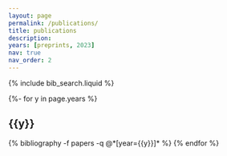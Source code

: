 ```yaml
---
layout: page
permalink: /publications/
title: publications
description: 
years: [preprints, 2023]
nav: true
nav_order: 2
---
```


<!-- _pages/publications.md -->

<!-- Bibsearch Feature -->

{% include bib_search.liquid %}

<div class="publications">

{%- for y in page.years %}

  <h2 class="year">{{y}}</h2>
  {% bibliography -f papers -q @*[year={{y}}]* %}
{% endfor %}

</div>
